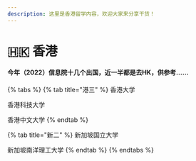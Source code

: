 ```yaml
---
description: 这里是香港留学内容，欢迎大家来分享干货！
---
```


# 🇭🇰 香港

#### 今年（2022）信息院十几个出国，近一半都是去HK，供参考……

{% tabs %}
{% tab title="港三" %}
香港大学

香港科技大学

香港中文大学
{% endtab %}

{% tab title="新二" %}
新加坡国立大学

新加坡南洋理工大学
{% endtab %}
{% endtabs %}
